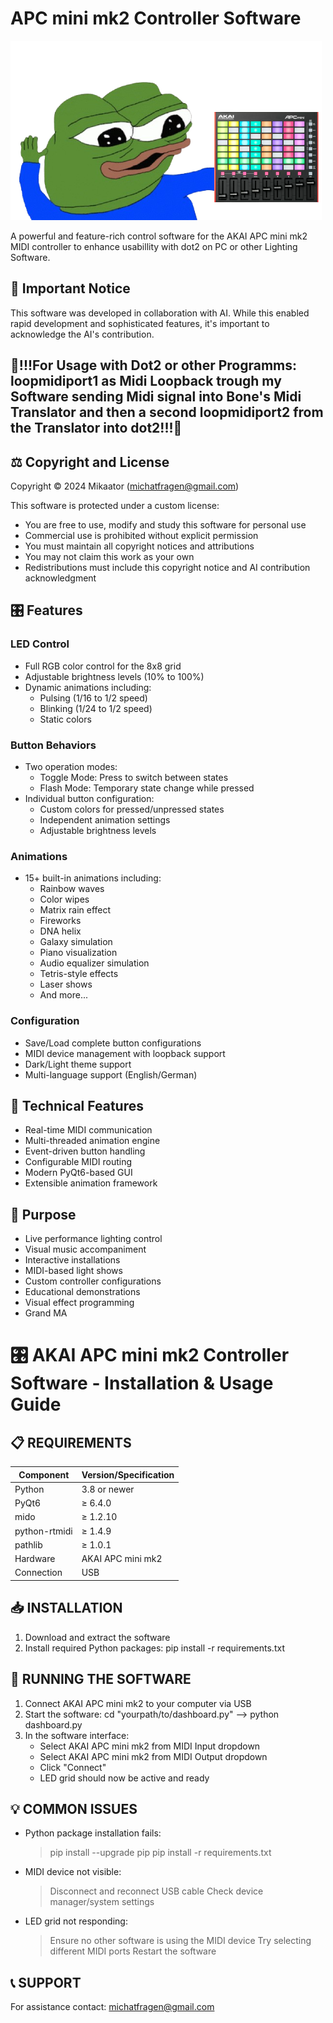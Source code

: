 # APC mini mk2 Controller Software

![Logo](midiakaicontroller/logo.png)

A powerful and feature-rich control software for the AKAI APC mini mk2 MIDI controller to enhance usabillity with dot2 on PC or other Lighting Software. 

## 🚨 Important Notice

This software was developed in collaboration with AI. While this enabled rapid development and sophisticated features, it's important to acknowledge the AI's contribution.

## 🚨!!!For Usage with Dot2 or other Programms: loopmidiport1 as Midi Loopback trough my Software sending Midi signal into Bone's Midi Translator and then a second loopmidiport2 from the Translator into dot2!!!🚨
## ⚖️ Copyright and License

Copyright © 2024 Mikaator (michatfragen@gmail.com)

This software is protected under a custom license:
- You are free to use, modify and study this software for personal use
- Commercial use is prohibited without explicit permission
- You must maintain all copyright notices and attributions
- You may not claim this work as your own
- Redistributions must include this copyright notice and AI contribution acknowledgment

## 🎛️ Features

### LED Control
- Full RGB color control for the 8x8 grid
- Adjustable brightness levels (10% to 100%)
- Dynamic animations including:
  - Pulsing (1/16 to 1/2 speed)
  - Blinking (1/24 to 1/2 speed)
  - Static colors

### Button Behaviors
- Two operation modes:
  - Toggle Mode: Press to switch between states
  - Flash Mode: Temporary state change while pressed
- Individual button configuration:
  - Custom colors for pressed/unpressed states
  - Independent animation settings
  - Adjustable brightness levels

### Animations
- 15+ built-in animations including:
  - Rainbow waves
  - Color wipes
  - Matrix rain effect
  - Fireworks
  - DNA helix
  - Galaxy simulation
  - Piano visualization
  - Audio equalizer simulation
  - Tetris-style effects
  - Laser shows
  - And more...

### Configuration
- Save/Load complete button configurations
- MIDI device management with loopback support
- Dark/Light theme support
- Multi-language support (English/German)

## 🔧 Technical Features
- Real-time MIDI communication
- Multi-threaded animation engine
- Event-driven button handling
- Configurable MIDI routing
- Modern PyQt6-based GUI
- Extensible animation framework

## 🎯 Purpose

- Live performance lighting control
- Visual music accompaniment
- Interactive installations
- MIDI-based light shows
- Custom controller configurations
- Educational demonstrations
- Visual effect programming
- Grand MA 


🎛️ AKAI APC mini mk2 Controller Software - Installation & Usage Guide
===============================================================

📋 REQUIREMENTS
-----------
| Component       | Version/Specification |
|-----------------|----------------------|
| Python          | 3.8 or newer         |
| PyQt6          | ≥ 6.4.0              |
| mido           | ≥ 1.2.10             |
| python-rtmidi  | ≥ 1.4.9              |
| pathlib        | ≥ 1.0.1              |
| Hardware       | AKAI APC mini mk2     |
| Connection     | USB                   |

📥 INSTALLATION
-----------
1. Download and extract the software
2. Install required Python packages:
   pip install -r requirements.txt

🚀 RUNNING THE SOFTWARE
-------------------
1. Connect AKAI APC mini mk2 to your computer via USB
2. Start the software:
  cd "yourpath/to/dashboard.py" --> python dashboard.py
3. In the software interface:
   - Select AKAI APC mini mk2 from MIDI Input dropdown
   - Select AKAI APC mini mk2 from MIDI Output dropdown
   - Click "Connect"
   - LED grid should now be active and ready

💡 COMMON ISSUES
------------
- Python package installation fails:
  > pip install --upgrade pip
  > pip install -r requirements.txt

- MIDI device not visible:
  > Disconnect and reconnect USB cable
  > Check device manager/system settings
  
- LED grid not responding:
  > Ensure no other software is using the MIDI device
  > Try selecting different MIDI ports
  > Restart the software

📞 SUPPORT
-------
For assistance contact: michatfragen@gmail.com
